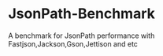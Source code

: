 # JsonPath-Benchmark
A benchmark for JsonPath performance with Fastjson,Jackson,Gson,Jettison and etc
